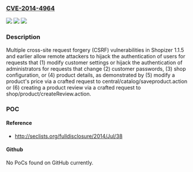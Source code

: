 ### [CVE-2014-4964](https://cve.mitre.org/cgi-bin/cvename.cgi?name=CVE-2014-4964)
![](https://img.shields.io/static/v1?label=Product&message=n%2Fa&color=blue)
![](https://img.shields.io/static/v1?label=Version&message=n%2Fa&color=blue)
![](https://img.shields.io/static/v1?label=Vulnerability&message=n%2Fa&color=brighgreen)

### Description

Multiple cross-site request forgery (CSRF) vulnerabilities in Shopizer 1.1.5 and earlier allow remote attackers to hijack the authentication of users for requests that (1) modify customer settings or hijack the authentication of administrators for requests that change (2) customer passwords, (3) shop configuration, or (4) product details, as demonstrated by (5) modify a product's price via a crafted request to central/catalog/saveproduct.action or (6) creating a product review via a crafted request to shop/product/createReview.action.

### POC

#### Reference
- http://seclists.org/fulldisclosure/2014/Jul/38

#### Github
No PoCs found on GitHub currently.

